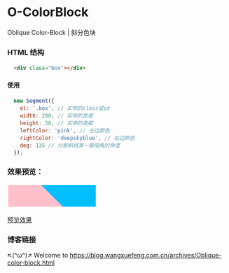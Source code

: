 # O-ColorBlock
Oblique Color-Block | 斜分色块

### HTML 结构

```html
  <div class="box"></div>
```

#### 使用

```javascript
  new Segment({
    el: '.box', // 实例的class或id
    width: 200, // 实例的宽度
    height: 50, // 实例的高都
    leftColor: 'pink', // 左边颜色
    rightColor: 'deepskyblue', // 右边颜色
    deg: 135 // 分割斜线第一象限角的角度
  });
```

### 效果预览：

![jsview](jsView.png)

[预览效果](https://w-xuefeng.github.io/O-ColorBlock/)

### 博客链接

↖(^ω^)↗ Welcome to https://blog.wangxuefeng.com.cn/archives/Oblique-color-block.html
